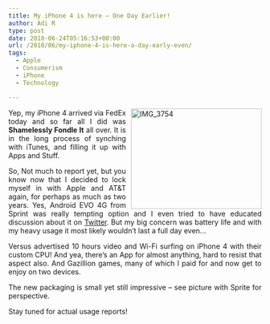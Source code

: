 ```yaml
---
title: My iPhone 4 is here – One Day Earlier!
author: Adi R
type: post
date: 2010-06-24T05:16:53+00:00
url: /2010/06/my-iphone-4-is-here-a-day-early-even/
tags:
  - Apple
  - Consumerism
  - iPhone
  - Technology

---
```

<p align="justify">
  <a href="http://www.apple.com/iphone/features/" target="_blank"><img style="border-bottom: 0px; border-left: 0px; margin: 0px 0px 0px 10px; display: inline; border-top: 0px; border-right: 0px" title="IMG_3754" border="0" alt="IMG_3754" align="right" src="/uploads/2010/06/IMG_3754.jpg?resize=260%2C200" width="260" height="200" data-recalc-dims="1" /></a> Yep, my iPhone 4 arrived via FedEx today and so far all I did was <strong>Shamelessly Fondle It</strong> all over. It is in the long process of synching with iTunes, and filling it up with Apps and Stuff.
</p>

<p align="justify">
  So, Not much to report yet, but you know now that I decided to lock myself in with Apple and AT&T again, for perhaps as much as two years. Yes, Android EVO 4G from Sprint was really tempting option and I even tried to have educated discussion about it on <a href="http://twitter.com/adir1/status/15754321337" target="_blank">Twitter</a>. But my big concern was battery life and with my heavy usage it most likely wouldn’t last a full day even…
</p>

<p align="justify">
  Versus advertised 10 hours video and Wi-Fi surfing on iPhone 4 with their custom CPU! And yea, there’s an App for almost anything, hard to resist that aspect also. And Gazillion games, many of which I paid for and now get to enjoy on two devices.
</p>

<p align="justify">
  The new packaging is small yet still impressive &#8211; see picture with Sprite for perspective.
</p>

<p align="justify">
  Stay tuned for actual usage reports!
</p>